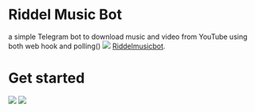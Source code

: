 # Riddel Music Bot
a simple Telegram bot to download music and video from YouTube using both web hook and polling()
![](https://telegra.ph/file/c40c55acf9df578ab5c2f.jpg)
[Riddelmusicbot](https://t.me/Riddlemusicbot). 

# Get started
 ![](https://telegra.ph/file/58f66bf88f312b44cf6b7.jpg) ![](https://telegra.ph/file/07824307c0f16c1581ab2.jpg)
